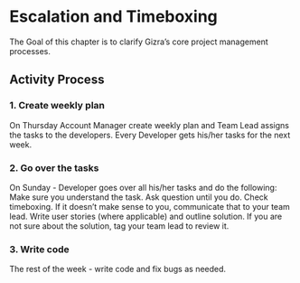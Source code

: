# Escalation and Timeboxing


The Goal of this chapter is to clarify Gizra’s core project management processes.


## Activity Process


### 1. Create weekly plan

On Thursday Account Manager create weekly plan and Team Lead assigns the tasks to the developers. Every Developer gets his/her tasks for the next week.


### 2. Go over the tasks

On Sunday -  Developer goes over all his/her tasks and do the following:
Make sure you understand the task. Ask question until you do.
Check timeboxing. If it doesn’t make sense to you, communicate that to your team lead. 
Write user stories (where applicable) and outline solution. If you are not sure about the solution, tag your team lead to review it.


### 3. Write code

The rest of the week - write code and fix bugs as needed.





